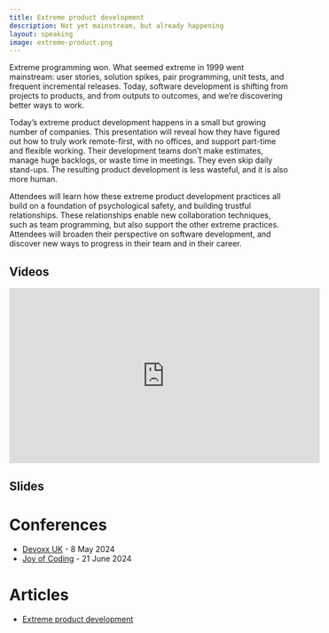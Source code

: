 ```yaml
---
title: Extreme product development
description: Not yet mainstream, but already happening
layout: speaking
image: extreme-product.png
---
```


Extreme programming won.
What seemed extreme in 1999 went mainstream:
user stories, solution spikes, pair programming, unit tests, and 
frequent incremental releases.
Today, software development is shifting from projects to products,
and from outputs to outcomes,
and we’re discovering better ways to work.

Today’s extreme product development happens in a small but growing number of companies.
This presentation will reveal how they have figured out how to truly work remote-first,
with no offices, and support part-time and flexible working.
Their development teams don’t make estimates,
manage huge backlogs, or waste time in meetings.
They even skip daily stand-ups.
The resulting product development is less wasteful,
and it is also more human.

Attendees will learn how these extreme product development practices all build on a foundation of psychological safety,
and building trustful relationships.
These relationships enable new collaboration techniques,
such as team programming,
but also support the other extreme practices.
Attendees will broaden their perspective on software development,
and discover new ways to progress in their team and in their career.

## Videos

<iframe width="560" height="315" src="https://www.youtube.com/embed/U6TA7atF4Y0?si=e_hEA_AznsLQAu1d" title="YouTube video player" frameborder="0" allow="accelerometer; autoplay; clipboard-write; encrypted-media; gyroscope; picture-in-picture; web-share" referrerpolicy="strict-origin-when-cross-origin" allowfullscreen></iframe>

## Slides

<script defer class="speakerdeck-embed" data-id="add42419a85b4bbbaafb11061738b858" data-ratio="1.7777777777777777" src="//speakerdeck.com/assets/embed.js"></script>

# Conferences

* [Devoxx UK](https://www.devoxx.co.uk/talk/?id=13240) - 8 May 2024
* [Joy of Coding](http://joyofcoding.org/) - 21 June 2024

# Articles

* [Extreme product development](/blog/extreme-product)
